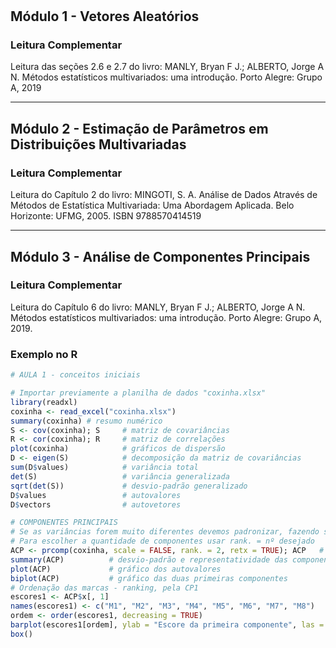 #





## Módulo 1 - Vetores Aleatórios

### Leitura Complementar
Leitura das seções 2.6 e 2.7 do livro: MANLY, Bryan F J.; ALBERTO, Jorge A N. Métodos estatísticos multivariados: uma introdução. Porto Alegre: Grupo A, 2019



--- 

## Módulo 2 - Estimação de Parâmetros em Distribuições Multivariadas

### Leitura Complementar
Leitura do Capítulo 2 do livro: MINGOTI, S. A. Análise de Dados Através de Métodos de Estatística Multivariada: Uma Abordagem Aplicada. Belo Horizonte: UFMG, 2005. ISBN 9788570414519


---

## Módulo 3 - Análise de Componentes Principais

### Leitura Complementar
Leitura do Capítulo 6 do livro: MANLY, Bryan F J.; ALBERTO, Jorge A N. Métodos estatísticos multivariados: uma introdução. Porto Alegre: Grupo A, 2019. 


### Exemplo no R
```r
# AULA 1 - conceitos iniciais

# Importar previamente a planilha de dados "coxinha.xlsx"
library(readxl)
coxinha <- read_excel("coxinha.xlsx")
summary(coxinha) # resumo numérico
S <- cov(coxinha); S     # matriz de covariâncias
R <- cor(coxinha); R     # matriz de correlações
plot(coxinha)            # gráficos de dispersão
D <- eigen(S)            # decomposição da matriz de covariâncias
sum(D$values)            # variância total
det(S)                   # variância generalizada
sqrt(det(S))             # desvio-padrão generalizado
D$values                 # autovalores
D$vectors                # autovetores

# COMPONENTES PRINCIPAIS
# Se as variâncias forem muito diferentes devemos padronizar, fazendo scale = TRUE 
# Para escolher a quantidade de componentes usar rank. = nº desejado
ACP <- prcomp(coxinha, scale = FALSE, rank. = 2, retx = TRUE); ACP   # extrai as componentes
summary(ACP)          # desvio-padrão e representatividade das componentes
plot(ACP)             # gráfico dos autovalores
biplot(ACP)           # gráfico das duas primeiras componentes
# Ordenação das marcas - ranking, pela CP1
escores1 <- ACP$x[, 1]
names(escores1) <- c("M1", "M2", "M3", "M4", "M5", "M6", "M7", "M8")
ordem <- order(escores1, decreasing = TRUE)
barplot(escores1[ordem], ylab = "Escore da primeira componente", las = 2)
box() 
```